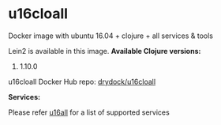 # u16cloall
Docker image with ubuntu 16.04 + clojure + all services &amp; tools

Lein2 is available in this image.
**Available Clojure versions:**

1. 1.10.0

u16cloall Docker Hub repo: [drydock/u16cloall](https://hub.docker.com/r/drydock/u16cloall/)
  
**Services:**

Please refer [u16all](https://github.com/dry-dock/u16all) for a list of supported services


